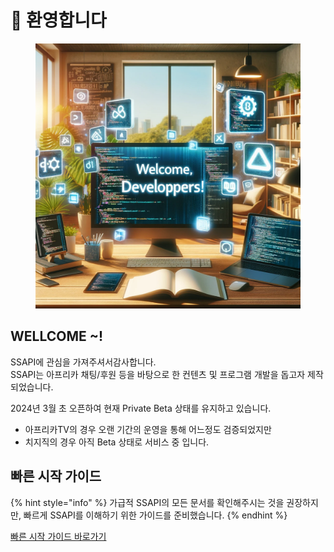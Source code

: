 # 🌟 환영합니다

<figure><img src=".gitbook/assets/image (5).png" alt=""><figcaption></figcaption></figure>

## WELLCOME \~!

SSAPI에 관심을 가져주셔서감사합니다. \
SSAPI는 아프리카 채팅/후원 등을 바탕으로 한 컨텐츠 및 프로그램 개발을 돕고자 제작되었습니다.



2024년 3월 초 오픈하여 현재 Private Beta 상태를 유지하고 있습니다.

* 아프리카TV의 경우 오랜 기간의 운영을 통해 어느정도 검증되었지만
* 치지직의 경우 아직 Beta 상태로 서비스 중 입니다.



## 빠른 시작 가이드

{% hint style="info" %}
가급적 SSAPI의 모든 문서를 확인해주시는 것을 권장하지만, 빠르게 SSAPI를 이해하기 위한 가이드를 준비했습니다.
{% endhint %}

[빠른 시작 가이드 바로가기](quick\_start\_guide.md)



